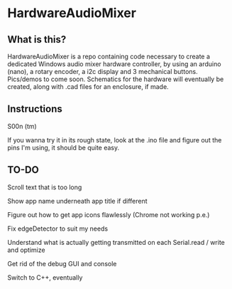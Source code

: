# HardwareAudioMixer
## What is this?

HardwareAudioMixer is a repo containing code necessary to create a dedicated Windows audio mixer hardware controller, by using an arduino (nano), a rotary encoder, a i2c display and 3 mechanical buttons.
Pics/demos to come soon.
Schematics for the hardware will eventually be created, along with .cad files for an enclosure, if made.

## Instructions

S00n (tm)

If you wanna try it in its rough state, look at the .ino file and figure out the pins I'm using, it should be quite easy.

## TO-DO

Scroll text that is too long

Show app name underneath app title if different

Figure out how to get app icons flawlessly (Chrome not working p.e.)

Fix edgeDetector to suit my needs

Understand what is actually getting transmitted on each Serial.read / write and optimize

Get rid of the debug GUI and console

Switch to C++, eventually
